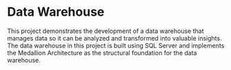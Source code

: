 # Data Warehouse
This project demonstrates the development of a data warehouse that manages data so it can be analyzed and transformed into valuable insights. The data warehouse in this project is built using SQL Server and implements the Medallion Architecture as the structural foundation for the data warehouse.
